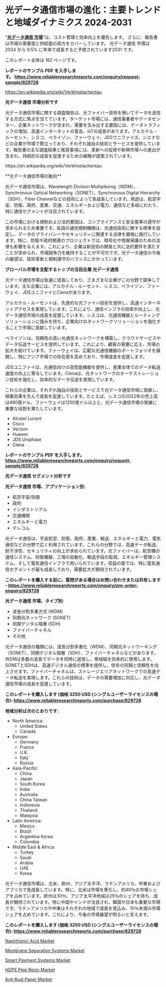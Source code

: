 <p><h1>光データ通信市場の進化：主要トレンドと地域ダイナミクス 2024-2031</h1></p><p>&ldquo;<strong><a href="https://www.reliableresearchreports.com/optical-data-communication-market-in-global-r829728?utm_campaign=110&utm_medium=9&utm_source=Github&utm_content=ia&utm_term=14112024&utm_id=optical-data-communication">光データ通信 市場</a></strong>&rdquo;は、コスト管理と効率向上を優先します。 さらに、報告書は市場の需要面と供給面の両方をカバーしています。 光データ通信 市場は 2024 から 9.5% に年率で成長すると予想されています2031 です。</p>
<p>このレポート全体は 162 ページです。</p>
<p><strong>レポートのサンプル PDF を入手します。&nbsp;<a href="https://www.reliableresearchreports.com/enquiry/request-sample/829728?utm_campaign=110&utm_medium=9&utm_source=Github&utm_content=ia&utm_term=14112024&utm_id=optical-data-communication">https://www.reliableresearchreports.com/enquiry/request-sample/829728</a></strong></p>
<p><a href="https://en.wikipedia.org/wiki/Verkhnelachentau?utm_campaign=110&utm_medium=9&utm_source=Github&utm_content=ia&utm_term=14112024&utm_id=optical-data-communication">https://en.wikipedia.org/wiki/Verkhnelachentau</a></p>
<p><strong>光データ通信 市場分析です</strong></p>
<p><p>光データ通信市場に関する調査報告は、光ファイバー技術を用いてデータを送信する方式に焦点を当てています。ターゲット市場には、通信事業者やデータセンター、企業ネットワークが含まれ、需要を生み出す主要因には、データトラフィックの増加、高速インターネットの普及、IoTの成長があります。アルカテル・ルーセント、シスコ、ベライゾン、ファーウェイ、JDSウニファイズ、シエナなどの企業が市場で際立っており、それぞれ独自の技術とサービスを提供しています。報告書の主な調査結果と推奨事項には、革新への投資や新興市場への進出が含まれ、持続的な成長を促進するための戦略が提案されています。</p></p>
<p>https://en.wikipedia.org/wiki/Verkhnelachentau</p>
<p><p>**光データ通信市場の動向**</p><p>光データ通信市場は、Wavelength Division Multiplexing（WDM）、Synchronous Optical Networking（SONET）、Synchronous Digital Hierarchy（SDH）、Fiber Channelなどの技術によって急成長しています。用途は、航空宇宙、防衛、政府、産業、交通、エネルギーおよび電力、通信など多岐にわたり、特に通信セグメントが注目されています。</p><p>この市場における規制および法的要因は、コンプライアンスと安全基準の遵守が求められるため重要です。各国の通信規制機関は、光通信技術に関する標準を設定し、データのプライバシーやセキュリティに関連する法律を厳格に施行しています。特に、防衛や政府関連のプロジェクトでは、暗号化や情報保護のための法律も影響を与えます。これにより、企業は新技術の開発と共に法的要件を満たすことが求められ、市場競争力を維持することが不可欠です。光データ通信の今後の展望は、技術革新と規制遵守のバランスにかかっています。</p></p>
<p><strong>グローバル市場を支配するトップの注目企業 光データ通信</strong></p>
<p><p>光データ通信市場は急速に成長しており、さまざまな企業がこの分野で競争しています。主な企業には、アルカテル・ルーセント、シスコ、ベライゾン、ファーウェイ、JDSユニファイとCienaがあります。</p><p>アルカテル・ルーセントは、先進的な光ファイバ技術を提供し、高速インターネットアクセスを実現しています。これにより、通信インフラの効率が向上し、光データ通信市場の成長を促進しています。シスコは、光通信機器とルーティングソリューションに強みを持ち、企業向けのネットワークソリューションを強化することで市場に貢献しています。</p><p>ベライゾンは、信頼性の高い光通信ネットワークを構築し、クラウドサービスやデータ伝送サービスを提供しています。これにより、顧客の需要に応え、市場の拡大を助けています。ファーウェイは、広範な光通信機器のポートフォリオを展開し、特にアジア市場での存在感を高めており、市場成長を促進します。</p><p>JDSユニファイは、光通信向けの高性能機器を提供し、産業全体でのデータ転送速度の向上に寄与しています。Cienaは、光ネットワークのオーケストレーション技術を強化し、効率的なデータ伝送を実現しています。</p><p>これらの企業は、それぞれ独自の技術とサービスで光データ通信市場に貢献し、相乗効果を生んで成長を促進しています。たとえば、シスコの2022年の売上高は490億ドル、ファーウェイは1250億ドル以上と、光データ通信市場の発展に重要な役割を果たしています。</p></p>
<p><ul><li>Alcatel Lucent</li><li>Cisco</li><li>Verizon</li><li>Huawei</li><li>JDS Uniphase</li><li>Ciena</li></ul></p>
<p><strong>レポートのサンプル PDF を入手します。 <a href="https://www.reliableresearchreports.com/enquiry/request-sample/829728?utm_campaign=110&utm_medium=9&utm_source=Github&utm_content=ia&utm_term=14112024&utm_id=optical-data-communication">https://www.reliableresearchreports.com/enquiry/request-sample/829728</a></strong></p>
<p><strong>光データ通信 セグメント分析です</strong></p>
<p><strong>光データ通信 市場、アプリケーション別:</strong></p>
<p><ul><li>航空宇宙/防衛</li><li>政府</li><li>インダストリアル</li><li>交通機関</li><li>エネルギーと電力</li><li>テレコム</li></ul></p>
<p><p>光データ通信は、宇宙航空、防衛、政府、産業、輸送、エネルギーと電力、電気通信などの分野で広く利用されています。これらの分野では、高速データ転送、耐干渉性、セキュリティの向上が求められています。光ファイバーは、航空機の通信システム、防衛機器、工場の自動化、輸送手段の監視、エネルギー管理システム、そして電気通信インフラで用いられています。収益の面では、特に電気通信セグメントが最も成長しており、需要拡大が期待されています。</p></p>
<p><strong>このレポートを購入する前に、質問がある場合はお問い合わせまたは共有します - <a href="https://www.reliableresearchreports.com/enquiry/pre-order-enquiry/829728?utm_campaign=110&utm_medium=9&utm_source=Github&utm_content=ia&utm_term=14112024&utm_id=optical-data-communication">https://www.reliableresearchreports.com/enquiry/pre-order-enquiry/829728</a></strong></p>
<p><strong>光データ通信 市場、タイプ別:</strong></p>
<p><ul><li>波長分割多重方式 (WDM)</li><li>同期光ネットワーク (SONET)</li><li>同期デジタル階層 (SDH)</li><li>ファイバーチャネル</li><li>その他</li></ul></p>
<p><p>光データ通信の種類には、波長分割多重化（WDM）、同期光ネットワーキング（SONET）、同期デジタル階層（SDH）、ファイバーチャネルなどがあります。WDMは多数の波長でデータを同時に送信し、帯域幅を効率的に使用します。SONETとSDHは、高速デジタル通信の標準を提供し、信号の同期と信頼性を向上させます。ファイバーチャネルは、ストレージエリアネットワークでの高速データ転送を実現します。これらの技術は、データの需要増加に対応し、光データ通信市場の成長を促進しています。</p></p>
<p><strong>このレポートを購入します (価格 3250 USD (シングルユーザーライセンスの場合): <a href="https://www.reliableresearchreports.com/purchase/829728?utm_campaign=110&utm_medium=9&utm_source=Github&utm_content=ia&utm_term=14112024&utm_id=optical-data-communication">https://www.reliableresearchreports.com/purchase/829728</a></strong></p>
<p><strong>地域分析は次のとおりです:</strong></p>
<p><ul>
    <li>
        North America:
        <ul>
            <li>United States</li>
            <li>Canada</li>
        </ul>
    </li>
    <li>
        Europe:
        <ul>
            <li>Germany</li>
            <li>France</li>
            <li>U.K.</li>
            <li>Italy</li>
            <li>Russia</li>
        </ul>
    </li>
    <li>
        Asia-Pacific:
        <ul>
            <li>China</li>
            <li>Japan</li>
            <li>South Korea</li>
            <li>India</li>
            <li>Australia</li>
            <li>China Taiwan</li>
            <li>Indonesia</li>
            <li>Thailand</li>
            <li>Malaysia</li>
        </ul>
    </li>
    <li>
        Latin America:
        <ul>
            <li>Mexico</li>
            <li>Brazil</li>
            <li>Argentina Korea</li>
            <li>Colombia</li>
        </ul>
    </li>
    <li>
        Middle East & Africa:
        <ul>
            <li>Turkey</li>
            <li>Saudi</li>
            <li>Arabia</li>
            <li>UAE</li>
            <li>Korea</li>
        </ul>
    </li>
    </ul></p>
<p><p>光データ通信市場は、北米、欧州、アジア太平洋、ラテンアメリカ、中東およびアフリカで急成長しています。特に、北米は市場を牽引し、約40％の市場シェアを占めています。欧州は30％、アジア太平洋地域は25％のシェアを持ち、成長が期待されています。特に中国やインドが注目され、韓国や日本も重要な市場です。ラテンアメリカや中東はそれぞれの地域で成長を見込み、10％未満の市場シェアを占めています。これにより、今後の市場展望が明るいと言えます。</p></p>
<p><strong>このレポートを購入します (価格 3250 USD (シングルユーザーライセンスの場合): <a href="https://www.reliableresearchreports.com/purchase/829728?utm_campaign=110&utm_medium=9&utm_source=Github&utm_content=ia&utm_term=14112024&utm_id=optical-data-communication">https://www.reliableresearchreports.com/purchase/829728</a></strong></p>
<p><p><a href="https://www.linkedin.com/pulse/naphthenic-acid-landscape-product-spectrum-market-trajectories-pq0re?utm_campaign=110&utm_medium=9&utm_source=Github&utm_content=ia&utm_term=14112024&utm_id=optical-data-communication">Naphthenic Acid Market</a></p><p><a href="https://www.linkedin.com/pulse/membrane-separation-systems-market-global-trends-forecast-byqye?utm_campaign=110&utm_medium=9&utm_source=Github&utm_content=ia&utm_term=14112024&utm_id=optical-data-communication">Membrane Separation Systems Market</a></p><p><a href="https://issuu.com/reportprime-2/docs/smart-payment-systems-market-size-2_d4d824c266594d?utm_campaign=110&utm_medium=9&utm_source=Github&utm_content=ia&utm_term=14112024&utm_id=optical-data-communication">Smart Payment Systems Market</a></p><p><a href="https://github.com/NarcisoFerry/Market-Research-Report-List-1/blob/main/hdpe-pipe-resin-market.md?utm_campaign=110&utm_medium=9&utm_source=Github&utm_content=ia&utm_term=14112024&utm_id=optical-data-communication">HDPE Pipe Resin Market</a></p><p><a href="https://github.com/globismark/Market-Research-Report-List-5/blob/main/anti-rust-paper-market.md?utm_campaign=110&utm_medium=9&utm_source=Github&utm_content=ia&utm_term=14112024&utm_id=optical-data-communication">Anti Rust Paper Market</a></p></p>